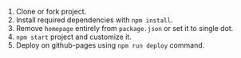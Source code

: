 

1. Clone or fork project.
2. Install required dependencies with `npm install`.
3. Remove `homepage` entirely from `package.json` or set it to single dot. 
4. `npm start` project and customize it.
5. Deploy on github-pages using `npm run deploy` command.